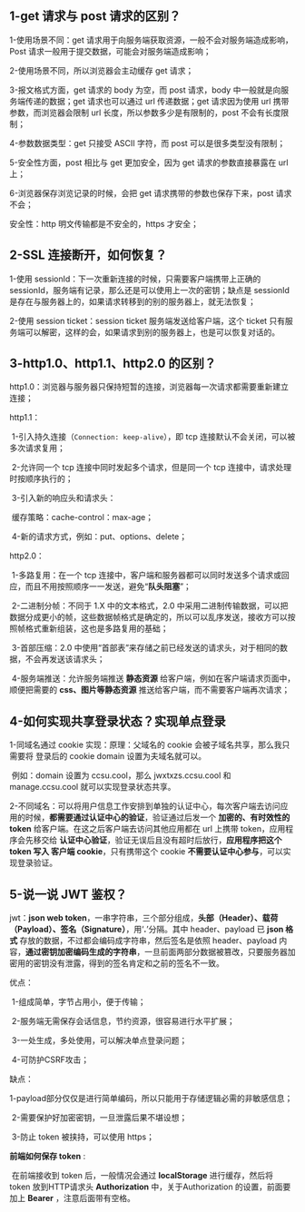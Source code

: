 ## 1-get 请求与 post 请求的区别？

1-使用场景不同：get 请求用于向服务端获取资源，一般不会对服务端造成影响，Post 请求一般用于提交数据，可能会对服务端造成影响；

2-使用场景不同，所以浏览器会主动缓存 get 请求；

3-报文格式方面，get 请求的 body 为空，而 post 请求，body 中一般就是向服务端传递的数据；get 请求也可以通过 url 传递数据；get 请求因为使用 url 携带参数，而浏览器会限制 url 长度，所以参数多少是有限制的，post 不会有长度限制；

4-参数数据类型：get 只接受 ASCII 字符，而 post 可以是很多类型没有限制；

5-安全性方面，post 相比与 get 更加安全，因为 get 请求的参数直接暴露在 url 上；

6-浏览器保存浏览记录的时候，会把 get 请求携带的参数也保存下来，post 请求不会；

安全性：http 明文传输都是不安全的，https 才安全；

## 2-SSL 连接断开，如何恢复？

1-使用 sessionId：下一次重新连接的时候，只需要客户端携带上正确的 sessionId，服务端有记录，那么还是可以使用上一次的密钥；缺点是 sessionId 是存在与服务器上的，如果请求转移到的别的服务器上，就无法恢复；

2-使用 session ticket：session ticket 服务端发送给客户端，这个 ticket 只有服务端可以解密，这样的会，如果请求到别的服务器上，也是可以恢复对话的。

## 3-http1.0、http1.1、http2.0 的区别？

http1.0：浏览器与服务器只保持短暂的连接，浏览器每一次请求都需要重新建立连接；

http1.1：

​	1-引入持久连接（`Connection: keep-alive`），即 tcp 连接默认不会关闭，可以被多次请求复用；

​	2-允许同一个 tcp 连接中同时发起多个请求，但是同一个 tcp 连接中，请求处理时按顺序执行的；

​	3-引入新的响应头和请求头：

​		缓存策略：cache-control：max-age；

​	4-新的请求方式，例如：put、options、delete；

http2.0：

​	1-多路复用：在一个 tcp 连接中，客户端和服务器都可以同时发送多个请求或回应，而且不用按照顺序一一发送，避免“**队头阻塞**”；

​	2-二进制分帧：不同于 1.X 中的文本格式，2.0 中采用二进制传输数据，可以把数据分成更小的帧，这些数据帧格式是确定的，所以可以乱序发送，接收方可以按照帧格式重新组装，这也是多路复用的基础；

​	3-首部压缩：2.0 中使用“首部表”来存储之前已经发送的请求头，对于相同的数据，不会再发送该请求头；

​	4-服务端推送：允许服务端推送 **静态资源** 给客户端，例如在客户端请求页面中，顺便把需要的 **css、图片等静态资源** 推送给客户端，而不需要客户端再次请求；

## 4-如何实现共享登录状态？实现单点登录

1-同域名通过 cookie 实现：原理：父域名的 cookie 会被子域名共享，那么我只需要将 登录后的 cookie domain 设置为夫域名就可以。

​	例如：domain 设置为 ccsu.cool，那么 jwxtxzs.ccsu.cool 和 manage.ccsu.cool 就可以实现登录状态共享。

2-不同域名：可以将用户信息工作安排到单独的认证中心，每次客户端去访问应用的时候，**都需要通过认证中心的验证**，验证通过后发一个 **加密的、有时效性的 token** 给客户端。在这之后客户端去访问其他应用都在 url 上携带 token，应用程序会先移交给 **认证中心验证**，验证无误后且没有超时后放行，**应用程序把这个 token 写入 客户端 cookie**，只有携带这个 cookie **不需要认证中心参与**，可以实现登录验证。

## 5-说一说 JWT 鉴权？

jwt：**json web token**，一串字符串，三个部分组成，**头部（Header）、载荷（Payload）、签名（Signature）**，用‘**.**’分隔。其中 header、payload 已 **json 格式** 存放的数据，不过都会编码成字符串，然后签名是依照 header、payload 内容，**通过密钥加密编码生成的字符串**，一旦前面两部分数据被篡改，只要服务器加密用的密钥没有泄露，得到的签名肯定和之前的签名不一致。

优点：

​	1-组成简单，字节占用小，便于传输；

​	2-服务端无需保存会话信息，节约资源，很容易进行水平扩展；

​	3-一处生成，多处使用，可以解决单点登录问题；

​	4-可防护CSRF攻击；

缺点：

​	1-payload部分仅仅是进行简单编码，所以只能用于存储逻辑必需的非敏感信息；

​	2-需要保护好加密密钥，一旦泄露后果不堪设想；

​	3-防止 token 被挟持，可以使用 https；

**前端如何保存 token** :

​	在前端接收到 token 后，一般情况会通过 **localStorage** 进行缓存，然后将 token 放到HTTP请求头 **Authorization** 中，关于Authorization 的设置，前面要加上 **Bearer** ，注意后面带有空格。